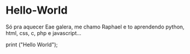 # Hello-World
Só pra aquecer
Eae galera, me chamo Raphael e to aprendendo python, html, css, c, php e javascript...

print ("Hello World");
